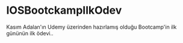 # IOSBootckampIlkOdev
Kasım Adalan'ın Udemy üzerinden hazırlamış olduğu Bootcamp'in ilk gününün ilk ödevi..
